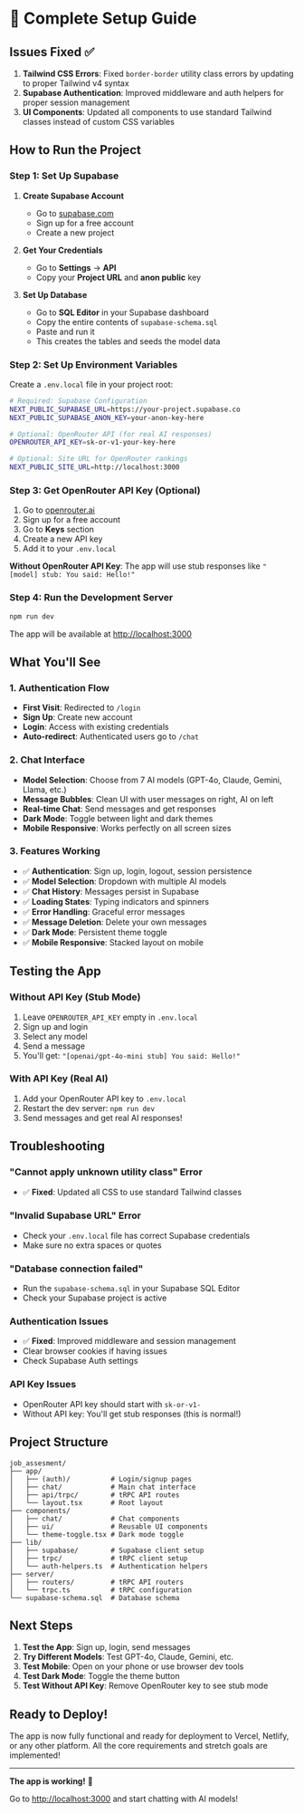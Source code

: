 # 🚀 Complete Setup Guide

## Issues Fixed ✅

1. **Tailwind CSS Errors**: Fixed `border-border` utility class errors by updating to proper Tailwind v4 syntax
2. **Supabase Authentication**: Improved middleware and auth helpers for proper session management
3. **UI Components**: Updated all components to use standard Tailwind classes instead of custom CSS variables

## How to Run the Project

### Step 1: Set Up Supabase

1. **Create Supabase Account**
   - Go to [supabase.com](https://supabase.com)
   - Sign up for a free account
   - Create a new project

2. **Get Your Credentials**
   - Go to **Settings** → **API**
   - Copy your **Project URL** and **anon public** key

3. **Set Up Database**
   - Go to **SQL Editor** in your Supabase dashboard
   - Copy the entire contents of `supabase-schema.sql`
   - Paste and run it
   - This creates the tables and seeds the model data

### Step 2: Set Up Environment Variables

Create a `.env.local` file in your project root:

```bash
# Required: Supabase Configuration
NEXT_PUBLIC_SUPABASE_URL=https://your-project.supabase.co
NEXT_PUBLIC_SUPABASE_ANON_KEY=your-anon-key-here

# Optional: OpenRouter API (for real AI responses)
OPENROUTER_API_KEY=sk-or-v1-your-key-here

# Optional: Site URL for OpenRouter rankings
NEXT_PUBLIC_SITE_URL=http://localhost:3000
```

### Step 3: Get OpenRouter API Key (Optional)

1. Go to [openrouter.ai](https://openrouter.ai)
2. Sign up for a free account
3. Go to **Keys** section
4. Create a new API key
5. Add it to your `.env.local`

**Without OpenRouter API Key**: The app will use stub responses like `"[model] stub: You said: Hello!"`

### Step 4: Run the Development Server

```bash
npm run dev
```

The app will be available at [http://localhost:3000](http://localhost:3000)

## What You'll See

### 1. Authentication Flow
- **First Visit**: Redirected to `/login`
- **Sign Up**: Create new account
- **Login**: Access with existing credentials
- **Auto-redirect**: Authenticated users go to `/chat`

### 2. Chat Interface
- **Model Selection**: Choose from 7 AI models (GPT-4o, Claude, Gemini, Llama, etc.)
- **Message Bubbles**: Clean UI with user messages on right, AI on left
- **Real-time Chat**: Send messages and get responses
- **Dark Mode**: Toggle between light and dark themes
- **Mobile Responsive**: Works perfectly on all screen sizes

### 3. Features Working
- ✅ **Authentication**: Sign up, login, logout, session persistence
- ✅ **Model Selection**: Dropdown with multiple AI models
- ✅ **Chat History**: Messages persist in Supabase
- ✅ **Loading States**: Typing indicators and spinners
- ✅ **Error Handling**: Graceful error messages
- ✅ **Message Deletion**: Delete your own messages
- ✅ **Dark Mode**: Persistent theme toggle
- ✅ **Mobile Responsive**: Stacked layout on mobile

## Testing the App

### Without API Key (Stub Mode)
1. Leave `OPENROUTER_API_KEY` empty in `.env.local`
2. Sign up and login
3. Select any model
4. Send a message
5. You'll get: `"[openai/gpt-4o-mini stub] You said: Hello!"`

### With API Key (Real AI)
1. Add your OpenRouter API key to `.env.local`
2. Restart the dev server: `npm run dev`
3. Send messages and get real AI responses!

## Troubleshooting

### "Cannot apply unknown utility class" Error
- ✅ **Fixed**: Updated all CSS to use standard Tailwind classes

### "Invalid Supabase URL" Error
- Check your `.env.local` file has correct Supabase credentials
- Make sure no extra spaces or quotes

### "Database connection failed"
- Run the `supabase-schema.sql` in your Supabase SQL Editor
- Check your Supabase project is active

### Authentication Issues
- ✅ **Fixed**: Improved middleware and session management
- Clear browser cookies if having issues
- Check Supabase Auth settings

### API Key Issues
- OpenRouter API key should start with `sk-or-v1-`
- Without API key: You'll get stub responses (this is normal!)

## Project Structure

```
job_assesment/
├── app/
│   ├── (auth)/          # Login/signup pages
│   ├── chat/            # Main chat interface
│   ├── api/trpc/        # tRPC API routes
│   └── layout.tsx       # Root layout
├── components/
│   ├── chat/            # Chat components
│   ├── ui/              # Reusable UI components
│   └── theme-toggle.tsx # Dark mode toggle
├── lib/
│   ├── supabase/        # Supabase client setup
│   ├── trpc/            # tRPC client setup
│   └── auth-helpers.ts  # Authentication helpers
├── server/
│   ├── routers/         # tRPC API routers
│   └── trpc.ts          # tRPC configuration
└── supabase-schema.sql  # Database schema
```

## Next Steps

1. **Test the App**: Sign up, login, send messages
2. **Try Different Models**: Test GPT-4o, Claude, Gemini, etc.
3. **Test Mobile**: Open on your phone or use browser dev tools
4. **Test Dark Mode**: Toggle the theme button
5. **Test Without API Key**: Remove OpenRouter key to see stub mode

## Ready to Deploy!

The app is now fully functional and ready for deployment to Vercel, Netlify, or any other platform. All the core requirements and stretch goals are implemented!

---

**The app is working!** 🎉

Go to [http://localhost:3000](http://localhost:3000) and start chatting with AI models!
